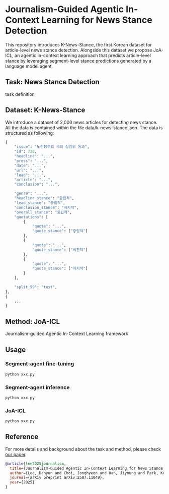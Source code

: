 # Journalism-Guided Agentic In-Context Learning for News Stance Detection

This repository introduces K-News-Stance, the first Korean dataset for article-level news stance detection. Alongside this dataset we propose JoA-ICL, an agentic in-context learning approach that predicts article-level stance by leveraging segment-level stance predictions generated by a language model agent.

## Task: News Stance Detection
task definition

## Dataset: K-News-Stance
We introduce a dataset of 2,000 news articles for detecting news stance.
All the data is contained within the file data/k-news-stance.json. The data is structured as following:
```python
{
    "issue": "노란봉투법 국회 상임위 통과",
    "id": 728,
    "headline": "...",
    "press": "...",
    "date": "...",
    "url": "...",
    "lead": "...",
    "article": "...",
    "conclusion": "...",

    "genre": "...",
    "headline_stance": "중립적",
    "lead_stance": "중립적",
    "conclusion_stance": "지지적",
    "overall_stance": "중립적",
    "quotations": [
        {
            "quote": "...",
            "quote_stance": ["중립적"]
        },
        {
            "quote": "...",
            "quote_stance": ["비판적"]
        },
        {
            "quote": "...",
            "quote_stance": ["지지적"]
        }
    ],

    "split_99": "test",
},
{
    ...
}

```

## Method: JoA-ICL
Journalism-guided Agentic In-Context Learning framework

## Usage

### Segment-agent fine-tuning
```python
python xxx.py 
```
### Segment-agent inference
```python
python xxx.py 
```
### JoA-ICL
```python
python xxx.py 
```
## Reference
For more details and background about the task and method, please check [our paper](https://arxiv.org/pdf/2507.11049).

```bibtex
@article{lee2025journalism,
  title={Journalism-Guided Agentic In-Context Learning for News Stance Detection},
  author={Lee, Dahyun and Choi, Jonghyeon and Han, Jiyoung and Park, Kunwoo},
  journal={arXiv preprint arXiv:2507.11049},
  year={2025}
}
```

